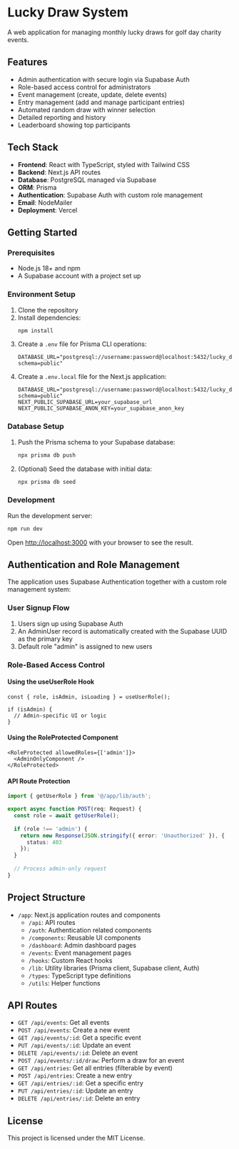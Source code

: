 # Lucky Draw System

A web application for managing monthly lucky draws for golf day charity events.

## Features

- Admin authentication with secure login via Supabase Auth
- Role-based access control for administrators
- Event management (create, update, delete events)
- Entry management (add and manage participant entries)
- Automated random draw with winner selection
- Detailed reporting and history
- Leaderboard showing top participants

## Tech Stack

- **Frontend**: React with TypeScript, styled with Tailwind CSS
- **Backend**: Next.js API routes
- **Database**: PostgreSQL managed via Supabase
- **ORM**: Prisma
- **Authentication**: Supabase Auth with custom role management
- **Email**: NodeMailer
- **Deployment**: Vercel

## Getting Started

### Prerequisites

- Node.js 18+ and npm
- A Supabase account with a project set up

### Environment Setup

1. Clone the repository
2. Install dependencies:
   ```bash
   npm install
   ```
3. Create a `.env` file for Prisma CLI operations:
   ```
   DATABASE_URL="postgresql://username:password@localhost:5432/lucky_draw?schema=public"
   ```
4. Create a `.env.local` file for the Next.js application:
   ```
   DATABASE_URL="postgresql://username:password@localhost:5432/lucky_draw?schema=public"
   NEXT_PUBLIC_SUPABASE_URL=your_supabase_url
   NEXT_PUBLIC_SUPABASE_ANON_KEY=your_supabase_anon_key
   ```

### Database Setup

1. Push the Prisma schema to your Supabase database:
   ```bash
   npx prisma db push
   ```
2. (Optional) Seed the database with initial data:
   ```bash
   npx prisma db seed
   ```

### Development

Run the development server:

```bash
npm run dev
```

Open [http://localhost:3000](http://localhost:3000) with your browser to see the result.

## Authentication and Role Management

The application uses Supabase Authentication together with a custom role management system:

### User Signup Flow
1. Users sign up using Supabase Auth
2. An AdminUser record is automatically created with the Supabase UUID as the primary key
3. Default role "admin" is assigned to new users

### Role-Based Access Control

#### Using the useUserRole Hook
```tsx
const { role, isAdmin, isLoading } = useUserRole();

if (isAdmin) {
  // Admin-specific UI or logic
}
```

#### Using the RoleProtected Component
```tsx
<RoleProtected allowedRoles={['admin']}>
  <AdminOnlyComponent />
</RoleProtected>
```

#### API Route Protection
```typescript
import { getUserRole } from '@/app/lib/auth';

export async function POST(req: Request) {
  const role = await getUserRole();
  
  if (role !== 'admin') {
    return new Response(JSON.stringify({ error: 'Unauthorized' }), { 
      status: 403 
    });
  }
  
  // Process admin-only request
}
```

## Project Structure

- `/app`: Next.js application routes and components
  - `/api`: API routes
  - `/auth`: Authentication related components
  - `/components`: Reusable UI components
  - `/dashboard`: Admin dashboard pages
  - `/events`: Event management pages
  - `/hooks`: Custom React hooks
  - `/lib`: Utility libraries (Prisma client, Supabase client, Auth)
  - `/types`: TypeScript type definitions
  - `/utils`: Helper functions

## API Routes

- `GET /api/events`: Get all events
- `POST /api/events`: Create a new event
- `GET /api/events/:id`: Get a specific event
- `PUT /api/events/:id`: Update an event
- `DELETE /api/events/:id`: Delete an event
- `POST /api/events/:id/draw`: Perform a draw for an event
- `GET /api/entries`: Get all entries (filterable by event)
- `POST /api/entries`: Create a new entry
- `GET /api/entries/:id`: Get a specific entry
- `PUT /api/entries/:id`: Update an entry
- `DELETE /api/entries/:id`: Delete an entry

## License

This project is licensed under the MIT License.
